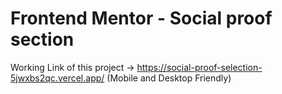 # Frontend Mentor - Social proof section
Working Link of this project -> https://social-proof-selection-5jwxbs2qc.vercel.app/ (Mobile and Desktop Friendly)

